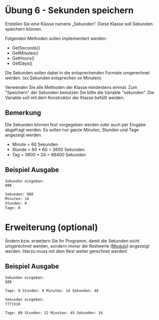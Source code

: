 # Übung 6 - Sekunden speichern

Erstellen Sie eine Klasse namens „Sekunden“. Diese Klasse soll Sekunden speichern können.

Folgenden Methoden sollen implementiert werden:

* GetSeconds()
* GetMinutes()
* GetHours()
* GetDays()

Die Sekunden sollen dabei in die entsprechenden Formate umgerechnet werden. (xx Sekunden entsprechen xx Minuten).

Verwenden Sie alle Methoden der Klasse mindestens einmal. Zum "Speichern" der Sekunden benutzen Sie bitte die Variable "sekunden". Die Variable soll mit dem Konstruktor der Klasse befüllt werden.

## Bemerkung

Die Sekunden können fest vorgegeben werden oder auch per Eingabe abgefragt werden. Es sollen nur ganze Minuten, Stunden und Tage angezeigt werden.

* Minute 	= 60 Sekunden
* Stunde 	= 60 * 60 = 3600 Sekunden
* Tag 	= 3600 * 24 = 86400 Sekunden


## Beispiel Ausgabe

```bash
Sekunden eingeben:
888

Sekunden: 888
Minuten: 14
Stunden: 0
Tage: 0
```

# Erweiterung (optional)

Ändern bzw. erweitern Sie Ihr Programm, damit die Sekunden nicht umgerechnet werden, sondern immer die Restwerte ([Modulo](https://docs.microsoft.com/de-de/dotnet/csharp/language-reference/operators/arithmetic-operators#remainder-operator-)) angezeigt werden. Hierzu muss mit dem Rest weiter gerechnet werden!

## Beispiel Ausgabe

```bash
Sekunden eingeben:
888

Tage: 0 Stunden: 0 Minuten: 14 Sekunden: 48
```

```bash
Sekunden eingeben:
7771516

Tage: 89 Stunden: 22 Minuten: 45 Sekunden: 16
```